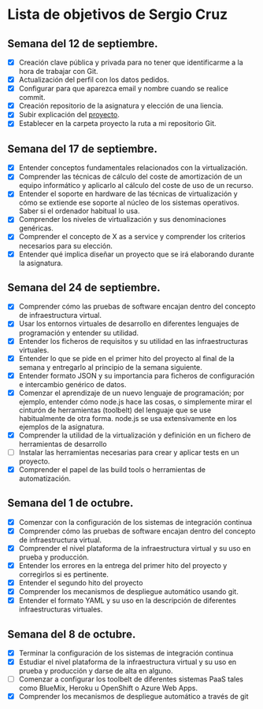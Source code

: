 ﻿Lista de objetivos de Sergio Cruz
============================

## Semana del 12 de septiembre.

- [x] Creación clave pública y privada para no tener que identificarme a la hora de trabajar con Git.
- [x] Actualización del perfil con los datos pedidos.
- [x] Configurar para que aparezca email y nombre cuando se realice commit.
- [x] Creación repositorio de la asignatura y elección de una liencia.
- [x] Subir explicación del [proyecto](https://github.com/SergioCruzPerez/InfraestructuraVirtual).
- [x] Establecer en la carpeta proyecto la ruta a mi repositorio Git.

## Semana del 17 de septiembre.

- [x] Entender conceptos fundamentales relacionados con la virtualización.
- [x] Comprender las técnicas de cálculo del coste de amortización de un equipo informático y aplicarlo al cálculo del coste de uso de un recurso.
- [x] Entender el soporte en hardware de las técnicas de virtualización y cómo se extiende ese soporte al núcleo de los sistemas operativos. Saber si el ordenador habitual lo usa.
- [x] Comprender los niveles de virtualización y sus denominaciones genéricas.
- [x] Comprender el concepto de X as a service y comprender los criterios necesarios para su elección.
- [x] Entender qué implica diseñar un proyecto que se irá elaborando durante la asignatura.

## Semana del 24 de septiembre.

- [x] Comprender cómo las pruebas de software encajan dentro del concepto de infraestructura virtual.
- [x] Usar los entornos virtuales de desarrollo en diferentes lenguajes de programación y entender su utilidad.
- [x] Entender los ficheros de requisitos y su utilidad en las infraestructuras virtuales.
- [x] Entender lo que se pide en el primer hito del proyecto al final de la semana y entregarlo al principio de la semana siguiente.
- [x] Entender formato JSON y su importancia para ficheros de configuración e intercambio genérico de datos.
- [x] Comenzar el aprendizaje de un nuevo lenguaje de programación; por ejemplo, entender cómo node.js hace las cosas, o simplemente mirar el cinturón de herramientas (toolbelt) del lenguaje que se use habitualmente de otra forma. node.js se usa extensivamente en los ejemplos de la asignatura.
- [x] Comprender la utilidad de la virtualización y definición en un fichero de herramientas de desarrollo
- [ ] Instalar las herramientas necesarias para crear y aplicar tests en un proyecto.
- [x] Comprender el papel de las build tools o herramientas de automatización.

## Semana del 1 de octubre.

- [x] Comenzar con la configuración de los sistemas de integración continua
- [x] Comprender cómo las pruebas de software encajan dentro del concepto de infraestructura virtual.
- [x] Comprender el nivel plataforma de la infraestructura virtual y su uso en prueba y producción.
- [x] Entender los errores en la entrega del primer hito del proyecto y corregirlos si es pertinente.
- [x] Entender el segundo hito del proyecto
- [x] Comprender los mecanismos de despliegue automático usando git.
- [x] Entender el formato YAML y su uso en la descripción de diferentes infraestructuras virtuales.

## Semana del 8 de octubre.
- [x] Terminar la configuración de los sistemas de integración continua
- [x] Estudiar el nivel plataforma de la infraestructura virtual y su uso en prueba y producción y darse de alta en alguno.
- [ ] Comenzar a configurar los toolbelt de diferentes sistemas PaaS tales como BlueMix, Heroku u OpenShift o Azure Web Apps.
- [x] Comprender los mecanismos de despliegue automático a través de git
